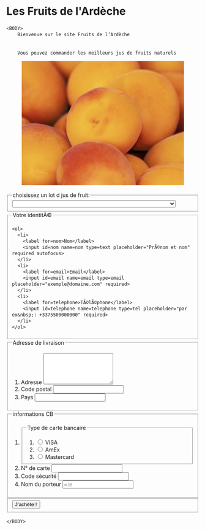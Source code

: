 # Les Fruits de l'Ardèche 
<HTML>
	<HEAD>
		<TITLE>Les Fruits de l’Ardèche</TITLE>
	</HEAD>

	<BODY>
		Bienvenue sur le site Fruits de l’Ardèche


		Vous pouvez commander les meilleurs jus de fruits naturels
   <figure> <img src="abricot.png"  alt="abricot">  </figure>

<form>
  <fieldset>
    <legend>choisissez un lot d jus de fruit:</legend>
    <select name="jus"  id="jus-select" autocomplete="off" required>
    <option value="—Veuillez choisir one option—"</option>
    <option value="individuel demarrage essai">Lot démarrage avec 3 bouteilles jus d’abricot.</option>
    <option value="famille demarrage essai">Lot démarrage famille avec 6 bouteilles jus d’abricot.</option>
    <option value="entreprise demarrage essai">Lot démarrage Restaurant/Brasserie avec 20 bouteilles jus d’abricot.</option>
    <option value="lot de dix">Lot de 10 bouteilles jus d’abricot.</option>
    <option value="lot de dix">Lot de 20 bouteilles jus d’abricot.</option>
    <option value="lot de dix">Lot de 30 bouteilles jus d’abricot.</option>
    <option value="lot de dix">Lot de 50 bouteilles jus d’abricot.</option>
    <option value="lot de dix">Lot de 100 bouteilles jus d’abricot.</option>
</select>
</fieldset>
</form>

<form id=paiement>
  <fieldset>
    <legend>Votre identitÃ©</legend>

    <ol>
      <li>
        <label for=nom>Nom</label>
        <input id=nom name=nom type=text placeholder="PrÃ©nom et nom" required autofocus>
      </li>
      <li>
        <label for=email>Email</label>
        <input id=email name=email type=email placeholder="exemple@domaine.com" required>
      </li>
      <li>
        <label for=telephone>TÃ©lÃ©phone</label>
        <input id=telephone name=telephone type=tel placeholder="par ex&nbsp;: +3375500000000" required>
      </li>
    </ol>
  </fieldset>

  <fieldset>
    <legend>Adresse de livraison</legend>
      <ol>
        <li>
          <label for=adresse>Adresse</label>
          <textarea id=adresse name=adresse rows=5 required></textarea>
        </li>
        <li>
          <label for=codepostal>Code postal</label>
          <input id=codepostal name=codepostal type=text required>
        </li>
          <li>
          <label for=pays>Pays</label>
          <input id=pays name=pays type=text required>
        </li>
      </ol>
    </fieldset>
  <fieldset>
    <legend>informations CB</legend>
    <ol>
      <li>
        <fieldset>
          <legend>Type de carte bancaire</legend>
          <ol>
            <li>
              <input id=visa name=type_de_carte type=radio>
              <label for=visa>VISA</label>
            </li>
            <li>
              <input id=amex name=type_de_carte type=radio>
              <label for=amex>AmEx</label>
            </li>
            <li>
              <input id=mastercard name=type_de_carte type=radio>
              <label for=mastercard>Mastercard</label>
            </li>
          </ol>
        </fieldset>
      </li>
      <li>
        <label for=numero_de_carte>N° de carte</label>
        <input id=numero_de_carte name=numero_de_carte type=number required>
      </li>
      <li>
        <label for=securite>Code sécurité</label>
        <input id=securite name=securite type=number required>
      </li>
      <li>
        <label for=nom_porteur>Nom du porteur</label>
        <input id=nom_porteur name=nom_porteur type=text placeholder=« le nom que sur la carte" required>
      </li>
    </ol>
  </fieldset>

  <fieldset>
    <button type=submit>J’achète !</button>
  </fieldset>
</form>


   	</BODY>
</HTML>

